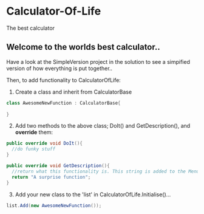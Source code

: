 # Calculator-Of-Life
The best calculator

## Welcome to the worlds best calculator..

Have a look at the SimpleVersion project in the solution to see a simpified version of how everything is put together..

Then, to add functionality to CalculatorOfLife:

1) Create a class and inherit from CalculatorBase

```cs
class AwesomeNewFunction : CalculatorBase{
  
}
```

2) Add two methods to the above class; DoIt() and GetDescription(), and **override** them:

```cs
public override void DoIt(){
  //do funky stuff
}

public override void GetDescription(){
  //return what this functionality is. This string is added to the Menu
  return "A surprise function";
}
```

3) Add your new class to the 'list' in CalculatorOfLife.Initialise()...

```cs
list.Add(new AwesomeNewFunction());
```
